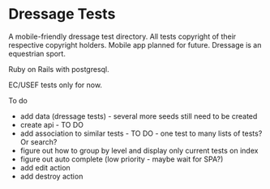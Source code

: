 # Dressage Tests

A mobile-friendly dressage test directory. All tests copyright of their respective copyright holders.
Mobile app planned for future. Dressage is an equestrian sport.

Ruby on Rails with postgresql.

EC/USEF tests only for now.

To do

- add data (dressage tests) - several more seeds still need to be created
- create api - TO DO
- add association to similar tests  - TO DO - one test to many lists of tests? Or search?
- figure out how to group by level and display only current tests on index
- figure out auto complete (low priority - maybe wait for SPA?)
- add edit action
- add destroy action
